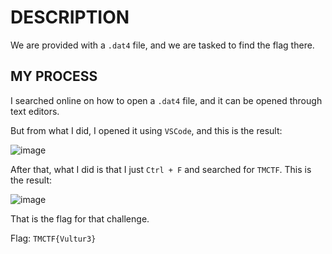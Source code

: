# DESCRIPTION

We are provided with a `.dat4` file, and we are tasked to find the flag there.

## MY PROCESS

I searched online on how to open a `.dat4` file, and it can be opened through text editors.

But from what I did, I opened it using `VSCode`, and this is the result:

![image](https://github.com/user-attachments/assets/3d04a8ed-ab79-4f15-834b-1117131420b8)

After that, what I did is that I just `Ctrl + F` and searched for `TMCTF`. This is the result:

![image](https://github.com/user-attachments/assets/211e4229-b061-47b3-bd19-af1e8982e55c)

That is the flag for that challenge.

Flag: `TMCTF{Vultur3}`
